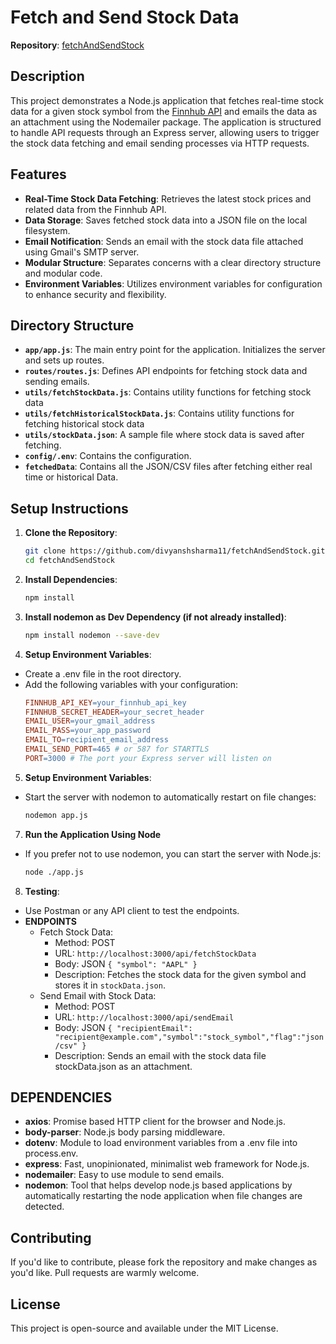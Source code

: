 # Fetch and Send Stock Data

**Repository**: [fetchAndSendStock](https://github.com/divyanshsharma11/fetchAndSendStock)

## Description

This project demonstrates a Node.js application that fetches real-time stock data for a given stock symbol from the [Finnhub API](https://finnhub.io/) and emails the data as an attachment using the Nodemailer package. The application is structured to handle API requests through an Express server, allowing users to trigger the stock data fetching and email sending processes via HTTP requests.

## Features

- **Real-Time Stock Data Fetching**: Retrieves the latest stock prices and related data from the Finnhub API.
- **Data Storage**: Saves fetched stock data into a JSON file on the local filesystem.
- **Email Notification**: Sends an email with the stock data file attached using Gmail's SMTP server.
- **Modular Structure**: Separates concerns with a clear directory structure and modular code.
- **Environment Variables**: Utilizes environment variables for configuration to enhance security and flexibility.

## Directory Structure

- **`app/app.js`**: The main entry point for the application. Initializes the server and sets up routes.
- **`routes/routes.js`**: Defines API endpoints for fetching stock data and sending emails.
- **`utils/fetchStockData.js`**: Contains utility functions for fetching stock data 
- **`utils/fetchHistoricalStockData.js`**: Contains utility functions for fetching historical stock data
- **`utils/stockData.json`**: A sample file where stock data is saved after fetching.
- **`config/.env`**: Contains the configuration.
- **`fetchedData`**: Contains all the JSON/CSV files after fetching either real time or historical Data.

## Setup Instructions

1. **Clone the Repository**:
   ```bash
   git clone https://github.com/divyanshsharma11/fetchAndSendStock.git
   cd fetchAndSendStock

2. **Install Dependencies**:
    ```bash
    npm install
    ```

3. **Install nodemon as Dev Dependency (if not already installed)**:
    ```bash
    npm install nodemon --save-dev
    ```

4. **Setup Environment Variables**:
  - Create a .env file in the root directory.
  - Add the following variables with your configuration:
    ```makefile
    FINNHUB_API_KEY=your_finnhub_api_key
    FINNHUB_SECRET_HEADER=your_secret_header
    EMAIL_USER=your_gmail_address
    EMAIL_PASS=your_app_password
    EMAIL_TO=recipient_email_address
    EMAIL_SEND_PORT=465 # or 587 for STARTTLS
    PORT=3000 # The port your Express server will listen on
    ```
5. **Setup Environment Variables**:
  - Start the server with nodemon to automatically restart on file changes:
    ```bash
    nodemon app.js
    ```
7. **Run the Application Using Node**
- If you prefer not to use nodemon, you can start the server with Node.js:
    ```bash
    node ./app.js
    ```
8. **Testing**:
-  Use Postman or any API client to test the endpoints.
- **ENDPOINTS**
    - Fetch Stock Data:
        - Method: POST
        - URL: `http://localhost:3000/api/fetchStockData`
        - Body: JSON `{ "symbol": "AAPL" }`
        - Description: Fetches the stock data for the given symbol and stores it in `stockData.json`.
    - Send Email with Stock Data:
        - Method: POST
        - URL: `http://localhost:3000/api/sendEmail`
        - Body: JSON `{ "recipientEmail": "recipient@example.com","symbol":"stock_symbol","flag":"json/csv" }`
        - Description: Sends an email with the stock data file stockData.json as an attachment.

## DEPENDENCIES

- **axios**: Promise based HTTP client for the browser and Node.js.
- **body-parser**: Node.js body parsing middleware.
- **dotenv**: Module to load environment variables from a .env file into process.env.
- **express**: Fast, unopinionated, minimalist web framework for Node.js.
- **nodemailer**: Easy to use module to send emails.
- **nodemon**: Tool that helps develop node.js based applications by automatically restarting the node application when file changes are detected.

## Contributing
If you'd like to contribute, please fork the repository and make changes as you'd like. Pull requests are warmly welcome.

## License
This project is open-source and available under the MIT License.
